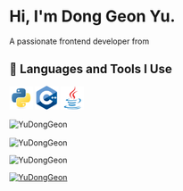 <h1>Hi, I'm Dong Geon Yu.</h1>
<p>A passionate frontend developer from </p>
<h2>🚀 Languages and Tools I Use</h2>
<p><a target="_blank" href="https://raw.githubusercontent.com/devicons/devicon/master/icons/python/python-original.svg" style="display: inline-block;"><img src="https://raw.githubusercontent.com/devicons/devicon/master/icons/python/python-original.svg" alt="python" width="42" height="42" /></a>
<a target="_blank" href="https://raw.githubusercontent.com/devicons/devicon/master/icons/cplusplus/cplusplus-original.svg" style="display: inline-block;"><img src="https://raw.githubusercontent.com/devicons/devicon/master/icons/cplusplus/cplusplus-original.svg" alt="cplusplus" width="42" height="42" /></a>
<a target="_blank" href="https://raw.githubusercontent.com/devicons/devicon/master/icons/java/java-original.svg" style="display: inline-block;"><img src="https://raw.githubusercontent.com/devicons/devicon/master/icons/java/java-original.svg" alt="java" width="42" height="42" /></a></p>
<p><img align="center" src="https://github-readme-stats.vercel.app/api?username=YuDongGeon&show_icons=true&locale=en" alt="YuDongGeon" /></p>
<p><img align="center" src="https://github-readme-streak-stats.herokuapp.com/?user=YuDongGeon&" alt="YuDongGeon" /></p>
<p><img src="https://github-readme-stats.vercel.app/api/top-langs?username=YuDongGeon&show_icons=true&locale=en&layout=compact" alt="YuDongGeon" /></p>
<p><a href="https://github.com/ryo-ma/github-profile-trophy"><img src="https://github-profile-trophy.vercel.app/?username=YuDongGeon" alt="YuDongGeon" /></a></p>
